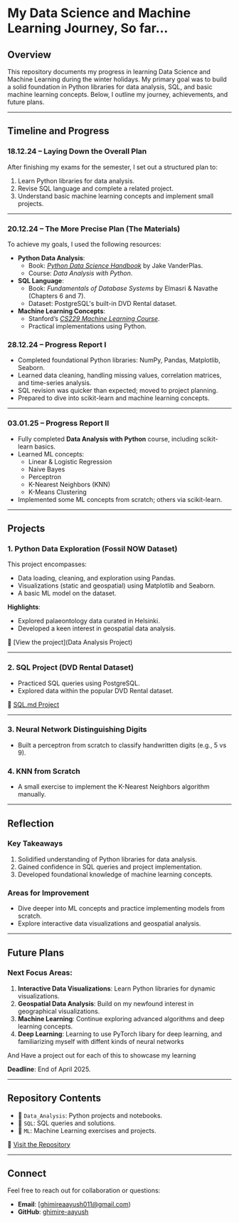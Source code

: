 # My Data Science and Machine Learning Journey, So far...

## Overview
This repository documents my progress in learning Data Science and Machine Learning during the winter holidays. My primary goal was to build a solid foundation in Python libraries for data analysis, SQL, and basic machine learning concepts. Below, I outline my journey, achievements, and future plans.

---

## Timeline and Progress

### **18.12.24 – Laying Down the Overall Plan**
After finishing my exams for the semester, I set out a structured plan to:
1. Learn Python libraries for data analysis.
2. Revise SQL language and complete a related project.
3. Understand basic machine learning concepts and implement small projects.

---

### **20.12.24 – The More Precise Plan (The Materials)**

To achieve my goals, I used the following resources:
- **Python Data Analysis**: 
  - Book: *[Python Data Science Handbook](https://jakevdp.github.io/PythonDataScienceHandbook/)* by Jake VanderPlas.
  - Course: *Data Analysis with Python*.
- **SQL Language**: 
  - Book: *Fundamentals of Database Systems* by Elmasri & Navathe (Chapters 6 and 7).
  - Dataset: PostgreSQL's built-in DVD Rental dataset.
- **Machine Learning Concepts**: 
  - Stanford’s *[CS229 Machine Learning Course](https://cs229.stanford.edu/)*.
  - Practical implementations using Python.

### **28.12.24 – Progress Report I**
- Completed foundational Python libraries: NumPy, Pandas, Matplotlib, Seaborn.
- Learned data cleaning, handling missing values, correlation matrices, and time-series analysis.
- SQL revision was quicker than expected; moved to project planning.
- Prepared to dive into scikit-learn and machine learning concepts.

---

### **03.01.25 – Progress Report II**
- Fully completed **Data Analysis with Python** course, including scikit-learn basics.
- Learned ML concepts:
  - Linear & Logistic Regression
  - Naive Bayes
  - Perceptron
  - K-Nearest Neighbors (KNN)
  - K-Means Clustering
- Implemented some ML concepts from scratch; others via scikit-learn.

---

## Projects

### **1. Python Data Exploration (Fossil NOW Dataset)**
This project encompasses:
- Data loading, cleaning, and exploration using Pandas.
- Visualizations (static and geospatial) using Matplotlib and Seaborn.
- A basic ML model on the dataset.

**Highlights**:
- Explored palaeontology data curated in Helsinki.
- Developed a keen interest in geospatial data analysis.

🔗 [View the project](Data Analysis Project)

---

### **2. SQL Project (DVD Rental Dataset)**
- Practiced SQL queries using PostgreSQL.
- Explored data within the popular DVD Rental dataset.

🔗 [SQL.md Project](https://github.com/ghimire-aayush/The-Start)

---

### **3. Neural Network Distinguishing Digits**
- Built a perceptron from scratch to classify handwritten digits (e.g., 5 vs 9).

### **4. KNN from Scratch**
- A small exercise to implement the K-Nearest Neighbors algorithm manually.

---

## Reflection

### **Key Takeaways**
1. Solidified understanding of Python libraries for data analysis.
2. Gained confidence in SQL queries and project implementation.
3. Developed foundational knowledge of machine learning concepts.

### **Areas for Improvement**
- Dive deeper into ML concepts and practice implementing models from scratch.
- Explore interactive data visualizations and geospatial analysis.

---

## Future Plans

### **Next Focus Areas**:
1. **Interactive Data Visualizations**: Learn Python libraries for dynamic visualizations.
2. **Geospatial Data Analysis**: Build on my newfound interest in geographical visualizations.
3. **Machine Learning**: Continue exploring advanced algorithms and deep learning concepts.
4. **Deep Learning**: Learning to use PyTorch libary for deep learning, and familiarizing myself with diffent kinds of neural networks

 And Have a project out for each of this to showcase my learning

**Deadline**: End of April 2025.

---

## Repository Contents
- 📂 `Data_Analysis`: Python projects and notebooks.
- 📂 `SQL`: SQL queries and solutions.
- 📂 `ML`: Machine Learning exercises and projects.

🔗 [Visit the Repository](https://github.com/ghimire-aayush/The-Start)

---

## Connect
Feel free to reach out for collaboration or questions:
- **Email**: [ghimireaayush011@gmail.com)
- **GitHub**: [ghimire-aayush](https://github.com/ghimire-aayush)
